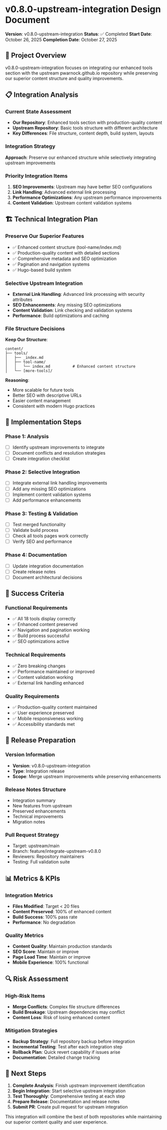 # v0.8.0-upstream-integration Design Document

**Version**: v0.8.0-upstream-integration **Status**: ✅ Completed **Start
Date**: October 26, 2025 **Completion Date**: October 27, 2025

## 🎯 Project Overview

v0.8.0-upstream-integration focuses on integrating our enhanced tools section
with the upstream pwarnock.github.io repository while preserving our superior
content structure and quality improvements.

## 📋 Integration Analysis

### Current State Assessment

- **Our Repository**: Enhanced tools section with production-quality content
- **Upstream Repository**: Basic tools structure with different architecture
- **Key Differences**: File structure, content depth, build system, layouts

### Integration Strategy

**Approach**: Preserve our enhanced structure while selectively integrating
upstream improvements

### Priority Integration Items

1. **SEO Improvements**: Upstream may have better SEO configurations
2. **Link Handling**: Advanced external link processing
3. **Performance Optimizations**: Any upstream performance improvements
4. **Content Validation**: Upstream content validation systems

## 🏗️ Technical Integration Plan

### Preserve Our Superior Features

- ✅ Enhanced content structure (tool-name/index.md)
- ✅ Production-quality content with detailed sections
- ✅ Comprehensive metadata and SEO optimization
- ✅ Pagination and navigation systems
- ✅ Hugo-based build system

### Selective Upstream Integration

- **External Link Handling**: Advanced link processing with security attributes
- **SEO Enhancements**: Any missing SEO optimizations
- **Content Validation**: Link checking and validation systems
- **Performance**: Build optimizations and caching

### File Structure Decisions

**Keep Our Structure**:

```
content/
├── tools/
│   ├── _index.md
│   ├── tool-name/
│   │   └── index.md          # Enhanced content structure
│   └── [more-tools]/
```

**Reasoning**:

- More scalable for future tools
- Better SEO with descriptive URLs
- Easier content management
- Consistent with modern Hugo practices

## 🔧 Implementation Steps

### Phase 1: Analysis

- [ ] Identify upstream improvements to integrate
- [ ] Document conflicts and resolution strategies
- [ ] Create integration checklist

### Phase 2: Selective Integration

- [ ] Integrate external link handling improvements
- [ ] Add any missing SEO optimizations
- [ ] Implement content validation systems
- [ ] Add performance enhancements

### Phase 3: Testing & Validation

- [ ] Test merged functionality
- [ ] Validate build process
- [ ] Check all tools pages work correctly
- [ ] Verify SEO and performance

### Phase 4: Documentation

- [ ] Update integration documentation
- [ ] Create release notes
- [ ] Document architectural decisions

## 🎯 Success Criteria

### Functional Requirements

- ✅ All 18 tools display correctly
- ✅ Enhanced content preserved
- ✅ Navigation and pagination working
- ✅ Build process successful
- ✅ SEO optimizations active

### Technical Requirements

- ✅ Zero breaking changes
- ✅ Performance maintained or improved
- ✅ Content validation working
- ✅ External link handling enhanced

### Quality Requirements

- ✅ Production-quality content maintained
- ✅ User experience preserved
- ✅ Mobile responsiveness working
- ✅ Accessibility standards met

## 🚀 Release Preparation

### Version Information

- **Version**: v0.8.0-upstream-integration
- **Type**: Integration release
- **Scope**: Merge upstream improvements while preserving enhancements

### Release Notes Structure

- Integration summary
- New features from upstream
- Preserved enhancements
- Technical improvements
- Migration notes

### Pull Request Strategy

- Target: upstream/main
- Branch: feature/integrate-upstream-v0.8.0
- Reviewers: Repository maintainers
- Testing: Full validation suite

## 📊 Metrics & KPIs

### Integration Metrics

- **Files Modified**: Target < 20 files
- **Content Preserved**: 100% of enhanced content
- **Build Success**: 100% pass rate
- **Performance**: No degradation

### Quality Metrics

- **Content Quality**: Maintain production standards
- **SEO Score**: Maintain or improve
- **Page Load Time**: Maintain or improve
- **Mobile Experience**: 100% functional

## 🔍 Risk Assessment

### High-Risk Items

- **Merge Conflicts**: Complex file structure differences
- **Build Breakage**: Upstream dependencies may conflict
- **Content Loss**: Risk of losing enhanced content

### Mitigation Strategies

- **Backup Strategy**: Full repository backup before integration
- **Incremental Testing**: Test after each integration step
- **Rollback Plan**: Quick revert capability if issues arise
- **Documentation**: Detailed change tracking

## 📝 Next Steps

1. **Complete Analysis**: Finish upstream improvement identification
2. **Begin Integration**: Start selective upstream integration
3. **Test Thoroughly**: Comprehensive testing at each step
4. **Prepare Release**: Documentation and release notes
5. **Submit PR**: Create pull request for upstream integration

This integration will combine the best of both repositories while maintaining
our superior content quality and user experience.

